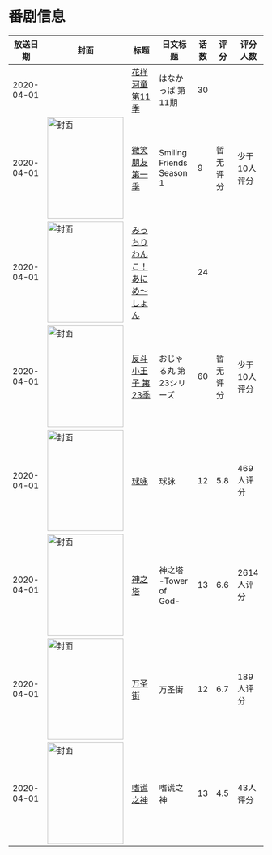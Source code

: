 # 番剧信息

|放送日期|封面|标题|日文标题|话数|评分|评分人数|
|---|---|---|---|---|---|---|
|2020-04-01||[花样河童 第11季](https://bangumi.tv/subject/414742)|はなかっぱ 第11期|30|||
|2020-04-01|<img src="https://lain.bgm.tv/pic/cover/c/50/7c/377774_kV10a.jpg" alt="封面" style="width:150px;height:200px;object-fit:cover;">|[微笑朋友 第一季](https://bangumi.tv/subject/377774)|Smiling Friends Season 1|9|暂无评分|少于10人评分|
|2020-04-01|<img src="https://lain.bgm.tv/pic/cover/c/cb/02/302365_6Ye84.jpg" alt="封面" style="width:150px;height:200px;object-fit:cover;">|[みっちりわんこ！あにめ～しょん](https://bangumi.tv/subject/302365)||24|||
|2020-04-01|<img src="https://lain.bgm.tv/pic/cover/c/a1/af/416315_9qdQD.jpg" alt="封面" style="width:150px;height:200px;object-fit:cover;">|[反斗小王子 第23季](https://bangumi.tv/subject/416315)|おじゃる丸 第23シリーズ|60|暂无评分|少于10人评分|
|2020-04-01|<img src="https://lain.bgm.tv/pic/cover/c/53/51/285117_gGhhg.jpg" alt="封面" style="width:150px;height:200px;object-fit:cover;">|[球咏](https://bangumi.tv/subject/285117)|球詠|12|5.8|469人评分|
|2020-04-01|<img src="https://lain.bgm.tv/pic/cover/c/24/04/300839_Tv41q.jpg" alt="封面" style="width:150px;height:200px;object-fit:cover;">|[神之塔](https://bangumi.tv/subject/300839)|神之塔 -Tower of God-|13|6.6|2614人评分|
|2020-04-01|<img src="https://lain.bgm.tv/pic/cover/c/d8/32/291206_bE6ik.jpg" alt="封面" style="width:150px;height:200px;object-fit:cover;">|[万圣街](https://bangumi.tv/subject/291206)|万圣街|12|6.7|189人评分|
|2020-04-01|<img src="https://lain.bgm.tv/pic/cover/c/36/32/221172_I4cc3.jpg" alt="封面" style="width:150px;height:200px;object-fit:cover;">|[嗜谎之神](https://bangumi.tv/subject/221172)|嗜谎之神|13|4.5|43人评分|
